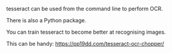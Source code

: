tesseract can be used from the command line to perform OCR.

There is also a Python package.

You can train tesseract to become better at recognising images.

This can be handy: https://pp19dd.com/tesseract-ocr-chopper/
